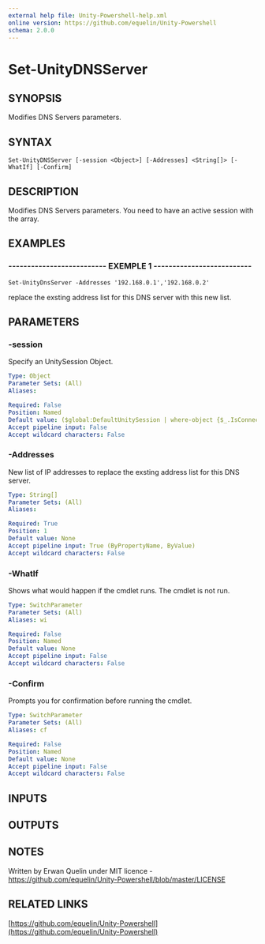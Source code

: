 ```yaml
---
external help file: Unity-Powershell-help.xml
online version: https://github.com/equelin/Unity-Powershell
schema: 2.0.0
---
```


# Set-UnityDNSServer

## SYNOPSIS
Modifies DNS Servers parameters.

## SYNTAX

```
Set-UnityDNSServer [-session <Object>] [-Addresses] <String[]> [-WhatIf] [-Confirm]
```

## DESCRIPTION
Modifies DNS Servers parameters.
You need to have an active session with the array.

## EXAMPLES

### -------------------------- EXEMPLE 1 --------------------------
```
Set-UnityDnsServer -Addresses '192.168.0.1','192.168.0.2'
```

replace the exsting address list for this DNS server with this new list.

## PARAMETERS

### -session
Specify an UnitySession Object.

```yaml
Type: Object
Parameter Sets: (All)
Aliases: 

Required: False
Position: Named
Default value: ($global:DefaultUnitySession | where-object {$_.IsConnected -eq $true})
Accept pipeline input: False
Accept wildcard characters: False
```

### -Addresses
New list of IP addresses to replace the exsting address list for this DNS server.

```yaml
Type: String[]
Parameter Sets: (All)
Aliases: 

Required: True
Position: 1
Default value: None
Accept pipeline input: True (ByPropertyName, ByValue)
Accept wildcard characters: False
```

### -WhatIf
Shows what would happen if the cmdlet runs.
The cmdlet is not run.

```yaml
Type: SwitchParameter
Parameter Sets: (All)
Aliases: wi

Required: False
Position: Named
Default value: None
Accept pipeline input: False
Accept wildcard characters: False
```

### -Confirm
Prompts you for confirmation before running the cmdlet.

```yaml
Type: SwitchParameter
Parameter Sets: (All)
Aliases: cf

Required: False
Position: Named
Default value: None
Accept pipeline input: False
Accept wildcard characters: False
```

## INPUTS

## OUTPUTS

## NOTES
Written by Erwan Quelin under MIT licence - https://github.com/equelin/Unity-Powershell/blob/master/LICENSE

## RELATED LINKS

[https://github.com/equelin/Unity-Powershell](https://github.com/equelin/Unity-Powershell)

